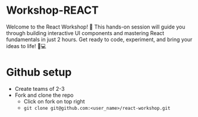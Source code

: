 # Workshop-REACT
Welcome to the React Workshop! 🚀 This hands-on session will guide you through building interactive UI components and mastering React fundamentals in just 2 hours. Get ready to code, experiment, and bring your ideas to life! 🎨💻

# Github setup

-  Create teams of 2-3
-  Fork and clone the repo
    - Click on fork on top right
    - `git clone git@github.com:<user_name>/react-workshop.git`
    

